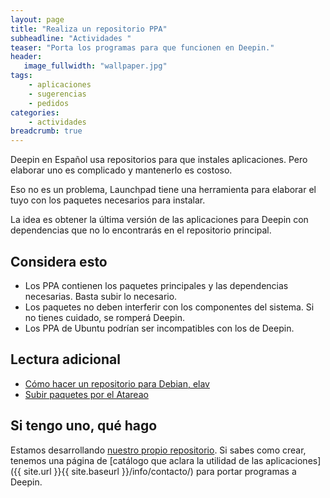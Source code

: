 ```yaml
---
layout: page
title: "Realiza un repositorio PPA"
subheadline: "Actividades "
teaser: "Porta los programas para que funcionen en Deepin."
header:
   image_fullwidth: "wallpaper.jpg"
tags:
    - aplicaciones
    - sugerencias
    - pedidos
categories:
    - actividades
breadcrumb: true    
---
```

Deepin en Español usa repositorios para que instales aplicaciones. Pero elaborar uno es complicado y mantenerlo es costoso.

Eso no es un problema, Launchpad tiene una herramienta para elaborar el tuyo con los paquetes necesarios para instalar.

La idea es obtener la última versión de las aplicaciones para Deepin con dependencias que no lo encontrarás en el repositorio principal.

## Considera esto
* Los PPA contienen los paquetes principales y las dependencias necesarias. Basta subir lo necesario.
* Los paquetes no deben interferir con los componentes del sistema. Si no tienes cuidado, se romperá Deepin.
* Los PPA de Ubuntu podrían ser incompatibles con los de Deepin.

## Lectura adicional
* [Cómo hacer un repositorio para Debian, elav](https://elavdeveloper.wordpress.com/2009/11/03/crea-tu-propio-repo-personalizado-para-ubuntudebian/)
* [Subir paquetes por el Atareao](https://www.atareao.es/tutoriales/subir-un-paquete-a-tu-ppa/)

## Si tengo uno, qué hago

Estamos desarrollando [nuestro propio repositorio](https://launchpad.net/~deepinmirrorplus). Si sabes como crear, tenemos una página de [catálogo que aclara la utilidad de las aplicaciones]({{ site.url }}{{ site.baseurl }}/info/contacto/) para portar programas a Deepin.
